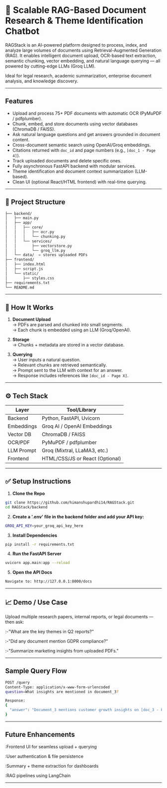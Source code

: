 # 🧠 Scalable RAG-Based Document Research & Theme Identification Chatbot
RAGStack is an AI-powered platform designed to process, index, and analyze large volumes of documents using Retrieval-Augmented Generation (RAG). It enables intelligent document upload, OCR-based text extraction, semantic chunking, vector embedding, and natural language querying — all powered by cutting-edge LLMs (Groq LLM).

Ideal for legal research, academic summarization, enterprise document analysis, and knowledge discovery.

---

##  Features

-  Upload and process 75+ PDF documents with automatic OCR (PyMuPDF / pdfplumber).
-  Chunk, embed, and store documents using vector databases (ChromaDB / FAISS).
-  Ask natural language questions and get answers grounded in document content.
-  Cross-document semantic search using OpenAI/Groq embeddings.
-  Citations returned with `doc_id` and page numbers (e.g., `[doc_1 - Page 4]`).
-  Track uploaded documents and delete specific ones.
-  Fully asynchronous FastAPI backend with modular services.
-  Theme identification and document context summarization (LLM-based).
-  Clean UI (optional React/HTML frontend) with real-time querying.

---

## 📂 Project Structure
```bash
├── backend/
│   ├── main.py
│   ├── app/
│   │   ├── core/
│   │   │   ├── ocr.py
│   │   │   └── chunking.py
│   │   └── services/
│   │       ├── vectorstore.py
│   │       └── groq_llm.py
│   └── data/  ← stores uploaded PDFs
├── frontend/
│   ├── index.html
│   ├── script.js
│   └── static/
│       ├── styles.css
├── requirements.txt
└── README.md
```

---

## 🧠 How It Works

1. **Document Upload**  
   → PDFs are parsed and chunked into small segments.  
   → Each chunk is embedded using an LLM (Groq/OpenAI).  

2. **Storage**  
   → Chunks + metadata are stored in a vector database.

3. **Querying**  
   → User inputs a natural question.  
   → Relevant chunks are retrieved semantically.  
   → Prompt sent to the LLM with context for an answer.  
   → Response includes references like `[doc_id - Page X]`.

---

## ⚙️ Tech Stack

| Layer      | Tool/Library                  |
|------------|-------------------------------|
| Backend    | Python, FastAPI, Uvicorn      |
| Embeddings | Groq AI / OpenAI Embeddings   |
| Vector DB  | ChromaDB / FAISS              |
| OCR/PDF    | PyMuPDF / pdfplumber          |
| LLM Prompt | Groq (Mixtral, LLaMA3, etc.)  |
| Frontend   | HTML/CSS/JS or React (Optional) |

---

## ✅ Setup Instructions

1. **Clone the Repo**
```bash
git clone https://github.com/himanshupardhi14/RAGStack.git
cd RAGStack/backend
```
2. **Create a '.env' file in the backend folder and add your API key:**
```bash
GROQ_API_KEY=your_groq_api_key_here
```
3. **Install Dependencies**
```bash
pip install -r requirements.txt
```
4. **Run the FastAPI Server**
```bash
uvicorn app.main:app --reload
```
5. **Open the API Docs**
```bash
Navigate to: http://127.0.0.1:8000/docs
```
---

## 📈 Demo / Use Case
Upload multiple research papers, internal reports, or legal documents — then ask:

:-"What are the key themes in Q2 reports?"

:-"Did any document mention GDPR compliance?"

:-"Summarize marketing insights from uploaded PDFs."

---
## Sample Query Flow
```bash
POST /query
Content-Type: application/x-www-form-urlencoded
question=What insights are mentioned in document_3?

Response:
{
  "answer": "Document_3 mentions customer growth insights on [doc_3 - Page 2]."
}
```
---
##  Future Enhancements

 :Frontend UI for seamless upload + querying

 :User authentication & file persistence

 :Summary + theme extraction for dashboards

 :RAG pipelines using LangChain

---
